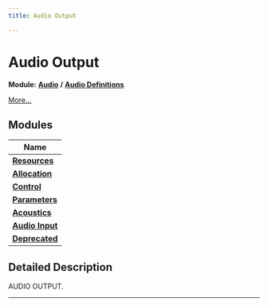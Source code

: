 ```yaml
---
title: Audio Output

---
```


# Audio Output

**Module:** **[Audio](/versioned_docs/version-03-Jan-2023/api-ref/api/Modules/group___audio/group___audio.md)** **/** **[Audio Definitions](/versioned_docs/version-03-Jan-2023/api-ref/api/Modules/group___audio/group___audio_defs/group___audio_defs.md)**

 [More...](#detailed-description)

## Modules

| Name           |
| -------------- |
| **[Resources](/versioned_docs/version-03-Jan-2023/api-ref/api/Modules/group___audio/group___audio_defs/group___audio_output/group___output_resources.md)**  |
| **[Allocation](/versioned_docs/version-03-Jan-2023/api-ref/api/Modules/group___audio/group___audio_defs/group___audio_output/group___output_allocation.md)**  |
| **[Control](/versioned_docs/version-03-Jan-2023/api-ref/api/Modules/group___audio/group___audio_defs/group___audio_output/group___output_control.md)**  |
| **[Parameters](/versioned_docs/version-03-Jan-2023/api-ref/api/Modules/group___audio/group___audio_defs/group___audio_output/group___output_parameters.md)**  |
| **[Acoustics](/versioned_docs/version-03-Jan-2023/api-ref/api/Modules/group___audio/group___audio_defs/group___audio_output/group___output_acoustics/group___output_acoustics.md)**  |
| **[Audio Input](/versioned_docs/version-03-Jan-2023/api-ref/api/Modules/group___audio/group___audio_defs/group___audio_output/group___audio_input/group___audio_input.md)**  |
| **[Deprecated](/versioned_docs/version-03-Jan-2023/api-ref/api/Modules/group___audio/group___audio_defs/group___audio_output/group___deprecated.md)**  |

## Detailed Description


AUDIO OUTPUT. 





-----------






